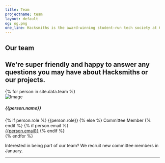 ```yaml
---
title: Team
projectname: team
layout: default
og: og.png
one_line: Hacksmiths is the award-winning student-run tech society at Goldsmiths, University of London.
---
```



<section class="text-center team">
  <div class="container">
    <h1>Our team</h1>
    <h2>We're super friendly and happy to answer any questions you may have about Hacksmiths or our projects.</h2>
    <div class="row">
      {% for person in site.data.team %}
        <div class="col-sm-3">
          <div class="feature feature-8">
            <img alt="Image" src="/assets/img/team/{{person.photo}}.jpg">
            <h5>{{person.name}}</h5>
            {% if person.role %}
              <span>{{person.role}}</span>
            {% else %}
              <span>Committee Member</span>
            {% endif %}
            {% if person.email %}
              <br><a href="mailto:{{person.email}}">{{person.email}}</a>
            {% endif %}
          </div>
        </div>
      {% endfor %}
    </div>
    <p>Interested in being part of our team? We recruit new committee members in January.</p>
  </div>
</section>

<hr>
